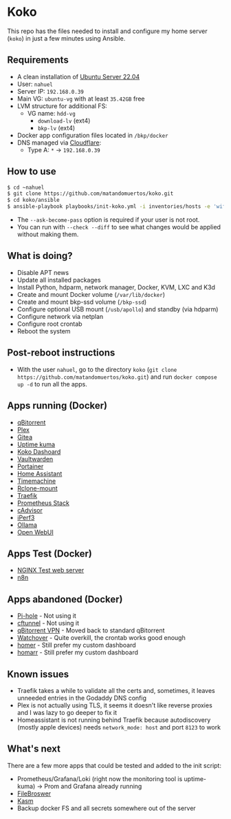 # Koko
This repo has the files needed to install and configure my home server (`koko`) in just a few minutes using Ansible.

## Requirements
- A clean installation of [Ubuntu Server 22.04](https://ubuntu.com/download/server)
- User: `nahuel`
- Server IP: `192.168.0.39`
- Main VG: `ubuntu-vg` with at least `35.42GB` free
- LVM structure for additional FS:
  - VG name: `hdd-vg`
    - `download-lv` (ext4)
    - `bkp-lv` (ext4)
- Docker app configuration files located in `/bkp/docker`
- DNS managed via [Cloudflare](https://www.cloudflare.com/):
  - Type A: `*` -> `192.168.0.39`

## How to use
```bash
$ cd ~nahuel
$ git clone https://github.com/matandomuertos/koko.git
$ cd koko/ansible
$ ansible-playbook playbooks/init-koko.yml -i inventories/hosts -e 'wifi_ssid=WifiSSID wifi_password=WifiPassword' --ask-become-pass
```
- The `--ask-become-pass` option is required if your user is not root.
- You can run with `--check --diff` to see what changes would be applied without making them.

## What is doing?
- Disable APT news
- Update all installed packages
- Install Python, hdparm, network manager, Docker, KVM, LXC and K3d
- Create and mount Docker volume (`/var/lib/docker`)
- Create and mount bkp-ssd volume (`/bkp-ssd`)
- Configure optional USB mount (`/usb/apollo`) and standby (via hdparm)
- Configure network via netplan
- Configure root crontab
- Reboot the system

## Post-reboot instructions
- With the user `nahuel`, go to the directory `koko` (`git clone https://github.com/matandomuertos/koko.git`) and run `docker compose up -d` to run all the apps.

## Apps running (Docker)
- [qBitorrent](https://hub.docker.com/r/linuxserver/qbittorrent)
- [Plex](https://hub.docker.com/r/linuxserver/plex)
- [Gitea](https://hub.docker.com/r/gitea/gitea)
- [Uptime kuma](https://hub.docker.com/r/louislam/uptime-kuma)
- [Koko Dashoard](https://github.com/matandomuertos/koko-dashboard)
- [Vaultwarden](https://github.com/dani-garcia/vaultwarden)
- [Portainer](https://github.com/portainer/portainer)
- [Home Assistant](https://github.com/home-assistant)
- [Timemachine](https://hub.docker.com/r/mbentley/timemachine)
- [Rclone-mount](https://hub.docker.com/r/mumiehub/rclone-mount)
- [Traefik](https://github.com/traefik/traefik)
- [Prometheus Stack](https://prometheus.io/)
- [cAdvisor](https://github.com/google/cadvisor)
- [iPerf3](https://github.com/nerdalert/iperf3)
- [Ollama](https://github.com/ollama/ollama)
- [Open WebUI](https://github.com/open-webui/open-webui)

## Apps Test (Docker)
- [NGINX Test web server](https://hub.docker.com/r/nginxdemos/hello/)
- [n8n](https://github.com/n8n-io/n8n)

## Apps abandoned (Docker)
- [Pi-hole](https://github.com/pi-hole/docker-pi-hole) - Not using it
- [cftunnel](https://developers.cloudflare.com/cloudflare-one/connections/connect-networks/) - Not using it
- [qBitorrent VPN](https://github.com/binhex/arch-qbittorrentvpn) - Moved back to standard qBitorrent
- [Watchover](https://github.com/containrrr/watchtower) - Quite overkill, the crontab works good enough
- [homer](https://github.com/bastienwirtz/homer) - Still prefer my custom dashboard
- [homarr](https://github.com/ajnart/homarr) - Still prefer my custom dashboard

## Known issues
- Traefik takes a while to validate all the certs and, sometimes, it leaves unneeded entries in the Godaddy DNS config
- Plex is not actually using TLS, it seems it doesn't like reverse proxies and I was lazy to go deeper to fix it
- Homeassistant is not running behind Traefik because autodiscovery (mostly apple devices) needs `network_mode: host` and port `8123` to work

## What's next
There are a few more apps that could be tested and added to the init script:
- Prometheus/Grafana/Loki (right now the monitoring tool is uptime-kuma) -> Prom and Grafana already running
- [FileBroswer](https://github.com/filebrowser/filebrowser)
- [Kasm](https://www.kasmweb.com/docs/latest/index.html)
- Backup docker FS and all secrets somewhere out of the server
